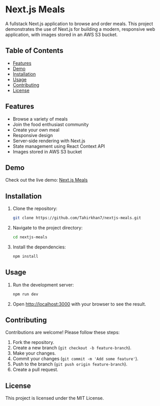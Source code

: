 # Next.js Meals

A fullstack Next.js application to browse and order meals. This project demonstrates the use of Next.js for building a modern, responsive web application, with images stored in an AWS S3 bucket.

## Table of Contents

- [Features](#features)
- [Demo](#demo)
- [Installation](#installation)
- [Usage](#usage)
- [Contributing](#contributing)
- [License](#license)

## Features

- Browse a variety of meals
- Join the food enthusiast community
- Create your own meal
- Responsive design
- Server-side rendering with Next.js
- State management using React Context API
- Images stored in AWS S3 bucket

## Demo

Check out the live demo: [Next.js Meals](https://nextjs-meals-six.vercel.app)

## Installation

1. Clone the repository:
    ```bash
    git clone https://github.com/Tahirkhan7/nextjs-meals.git
    ```
2. Navigate to the project directory:
    ```bash
    cd nextjs-meals
    ```
3. Install the dependencies:
    ```bash
    npm install
    ```

## Usage

1. Run the development server:
    ```bash
    npm run dev
    ```
2. Open [http://localhost:3000](http://localhost:3000) with your browser to see the result.

## Contributing

Contributions are welcome! Please follow these steps:

1. Fork the repository.
2. Create a new branch (`git checkout -b feature-branch`).
3. Make your changes.
4. Commit your changes (`git commit -m 'Add some feature'`).
5. Push to the branch (`git push origin feature-branch`).
6. Create a pull request.

## License

This project is licensed under the MIT License.
